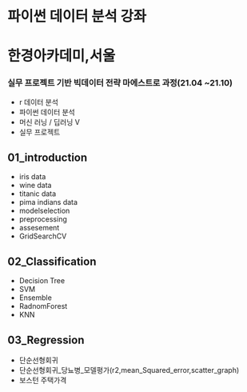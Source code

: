 # 파이썬 데이터 분석 강좌

# 한경아카데미,서울
### 실무 프로젝트 기반 빅데이터 전략 마에스트로 과정(21.04 ~21.10)
- r 데이터 분석
- 파이썬 데이터 분석
- 머신 러닝 / 딥러닝 V
- 실무 프로젝트

## 01_introduction 
- iris data
- wine data
- titanic data
- pima indians data
- modelselection
- preprocessing
- assesement
- GridSearchCV

## 02_Classification
- Decision Tree
- SVM
- Ensemble
- RadnomForest
- KNN

## 03_Regression
- 단순선형회귀
- 단순선형회귀_당뇨병_모델평가(r2,mean_Squared_error,scatter_graph)
- 보스턴 주택가격
